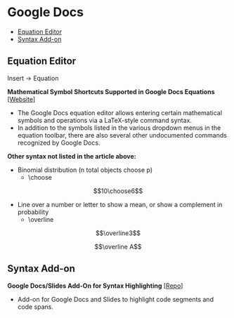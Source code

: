 # Google Docs

- [Equation Editor](#equation-editor)
- [Syntax Add-on](#syntax-add-on)

## Equation Editor

Insert -> Equation

**Mathematical Symbol Shortcuts Supported in Google Docs Equations** [[Website](https://lukaskollmer.de/posts/google-docs-math-symbols/)]

- The Google Docs equation editor allows entering certain mathematical symbols and operations via a LaTeX-style command syntax.
- In addition to the symbols listed in the various dropdown menus in the equation toolbar, there are also several other undocumented commands recognized by Google Docs.

**Other syntax not listed in the article above:**

- Binomial distribution (n total objects choose p)
  - \choose
```math
10\choose6
```
- Line over a number or letter to show a mean, or show a complement in probability
  - \overline
```math
\overline3
```
```math
\overline A
```

## Syntax Add-on

**Google Docs/Slides Add-On for Syntax Highlighting** [[Repo](https://github.com/code-syntax-addon/code-syntax)]

- Add-on for Google Docs and Slides to highlight code segments and code spans.
